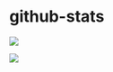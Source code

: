 # github-stats
![](https://raw.githubusercontent.com/Kubajsa/github-stats/master/generated/languages.svg)

![](https://raw.githubusercontent.com/Kubajsa/github-stats/master/generated/overview.svg)
